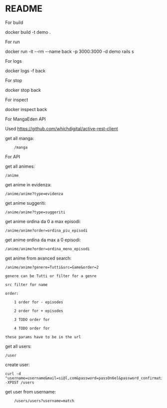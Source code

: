 # README
 
For build 

docker build -t demo .

For run

docker run -it --rm --name back -p 3000:3000 -d demo rails s

For logs 

docker logs -f back

For stop

docker stop back

For inspect 

docker inspect back

For MangaEden API

Used https://github.com/whichdigital/active-rest-client
 
get all manga:

        /manga

For API

get all animes:

	/anime

get anime in evidenza:

	/anime/anime?type=evidenza

get anime suggeriti:

	/anime/anime?type=suggeriti

get anime ordina da 0 a max episodi:

	/anime/anime?order=ordina_piu_episodi

get anime ordina da max a 0 episodi:

	/anime/anime?order=ordina_meno_episodi

get anime from avanced search:
	
	/anime/anime?genere=Tutti&src=Game&order=2
        
	genere can be Tutti or filter for a genre
	
	src filter for name 
	
	order:
	
		1 order for - episodes
	
		2 order for + episodes
	
		3 TODO order for 
	
		4 TODO order for 
	
	these params have to be in the url

get all users:
	
	/user


create user:

	curl -d "username=username&mail=si@l,com&password=passOn6el&password_confirmation=passOn6el&name=name" -XPOST /users

get user from username:

        /users/users?username=match
